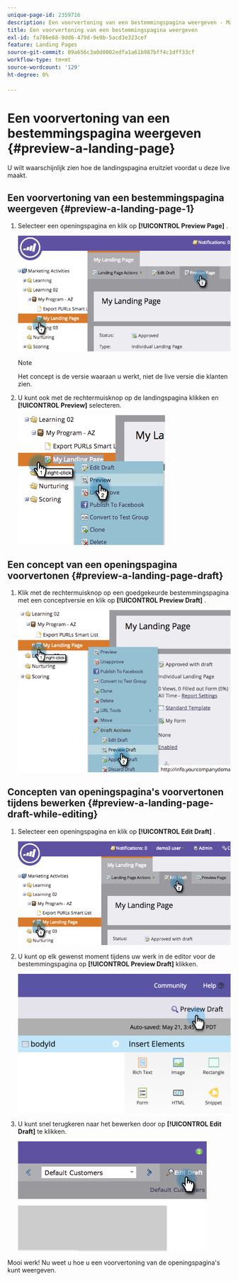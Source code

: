 ```yaml
---
unique-page-id: 2359716
description: Een voorvertoning van een bestemmingspagina weergeven - Marketo-documenten - Productdocumentatie
title: Een voorvertoning van een bestemmingspagina weergeven
exl-id: fa786e68-9dd6-479d-9e9b-5acd3e323cef
feature: Landing Pages
source-git-commit: 09a656c3a0d0002edfa1a61b987bff4c1dff33cf
workflow-type: tm+mt
source-wordcount: '129'
ht-degree: 0%

---
```


# Een voorvertoning van een bestemmingspagina weergeven {#preview-a-landing-page}

U wilt waarschijnlijk zien hoe de landingspagina eruitziet voordat u deze live maakt.

## Een voorvertoning van een bestemmingspagina weergeven {#preview-a-landing-page-1}

1. Selecteer een openingspagina en klik op **[!UICONTROL Preview Page]** .

   ![](assets/image2014-9-16-16-3a21-3a10.png)

   >[!NOTE]
   >
   >Het concept is de versie waaraan u werkt, niet de live versie die klanten zien.

1. U kunt ook met de rechtermuisknop op de landingspagina klikken en **[!UICONTROL Preview]** selecteren.

   ![](assets/image2014-9-17-10-3a9-3a49.png)

## Een concept van een openingspagina voorvertonen {#preview-a-landing-page-draft}

1. Klik met de rechtermuisknop op een goedgekeurde bestemmingspagina met een conceptversie en klik op **[!UICONTROL Preview Draft]** .

   ![](assets/image2014-9-17-10-3a9-3a56.png)

## Concepten van openingspagina&#39;s voorvertonen tijdens bewerken {#preview-a-landing-page-draft-while-editing}

1. Selecteer een openingspagina en klik op **[!UICONTROL Edit Draft]** .

   ![](assets/image2014-9-17-10-3a10-3a4.png)

1. U kunt op elk gewenst moment tijdens uw werk in de editor voor de bestemmingspagina op **[!UICONTROL Preview Draft]** klikken.

   ![](assets/image2015-5-21-15-3a48-3a59.png)

1. U kunt snel terugkeren naar het bewerken door op **[!UICONTROL Edit Draft]** te klikken.

   ![](assets/image2014-9-17-10-3a10-3a20.png)

Mooi werk! Nu weet u hoe u een voorvertoning van de openingspagina&#39;s kunt weergeven.
